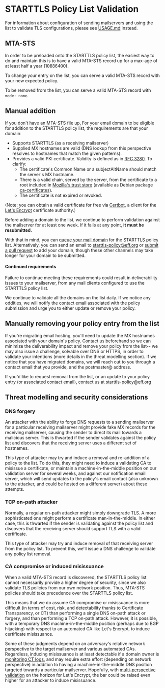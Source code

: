 # STARTTLS Policy List Validation

For information about configuration of sending mailservers and using the list to validate TLS configurations, please see [USAGE.md](USAGE.md) instead.

## MTA-STS

In order to be preloaded onto the STARTTLS policy list, the easiest way to do and maintain this is to have a valid MTA-STS record up for a max-age of at least half a year (10886400).

To change your entry on the list, you can serve a valid MTA-STS record with your new expected policy.

To be removed from the list, you can serve a valid MTA-STS record with `mode: none`.

## Manual addition

If you don't have an MTA-STS file up, For your email domain to be eligible for addition to the STARTTLS policy list, the requirements are that your domain:

 * Supports STARTTLS (as a receiving mailserver)
 * Supplied MX hostnames are valid (DNS lookup from this perspective resolves to hostnames that match the given patterns).
 * Provides a valid PKI certificate. Validity is defined as in [RFC 3280](https://tools.ietf.org/html/rfc3280#section-6). To clarify:
    * The certificate's Common Name or a subjectAltName should match the server's MX hostname.
    * There is a valid chain, served by the server, from the certificate to a root included in [Mozilla's trust store](https://wiki.mozilla.org/CA/Included_Certificates) (available as Debian package [ca-certificates](https://packages.debian.org/sid/ca-certificates)).
    * The certificate is not expired or revoked.

(Note: you can obtain a valid certificate for free via [Certbot](https://certbot.eff.org), a client for the [Let's Encrypt](https://letsencrypt.org) certificate authority.)

Before adding a domain to the list, we continue to perform validation against the mailserver for at least one week. If it fails at any point, **it must be resubmitted.**

With that in mind, you can [queue your mail domain](https://starttls-everywhere.org/add-domain) for the STARTTLS policy list. Alternatively, you can send an email to [starttls-policy@eff.org](mailto:starttls-policy@eff.org) or [submit a pull request](https://github.com/EFForg/starttls-everywhere) to add your domain, though these other channels may take longer for your domain to be submitted.

#### Continued requirements

Failure to continue meeting these requirements could result in deliverability issues to your mailserver, from any mail clients configured to use the STARTTLS policy list.

We continue to validate all the domains on the list daily. If we notice any oddities, we will notify the contact email associated with the policy submission and urge you to either update or remove your policy.

## Manually removing your policy entry from the list

If you're migrating email hosting, you'll need to update the MX hostnames associated with your domain's policy. Contact us beforehand so we can minimize the deliverability impact and remove your policy from the list-- we may also issue a challenge, solvable over DNS or HTTPS, in order to validate your intentions (more details in the threat modelling section). If we notice that you have migrated domains, we will reach out to you through a contact email that you provide, and the postmaster@ address.

If you'd like to request removal from the list, or an update to your policy entry (or associated contact email), contact us at [starttls-policy@eff.org](mailto:starttls-policy@eff.org)

## Threat modelling and security considerations

### DNS forgery

An attacker with the ability to forge DNS requests to a sending mailserver for a particular receiving mailserver might provide fake MX records for the receiving mailserver, causing the sender to direct its mail towards a malicious server. This is thwarted if the sender validates against the policy list and discovers that the receiving server uses a different set of hostnames.

This type of attacker may try and induce a removal and re-addition of a policy to the list. To do this, they might need to induce a validating CA to misissue a certificate, or maintain a machine-in-the-middle position on our validation server for several weeks, and against our notification email server, which will send updates to the policy's email contact (also unknown to the attacker, and could be hosted on a different server) about these attempts.

### TCP on-path attacker

Normally, a regular on-path attacker might simply downgrade TLS. A more sophisticated one might perform a certificate man-in-the-middle. In either case, this is thwarted if the sender is validating against the policy list and discovers that the receiving server should support TLS with a valid certificate.

This type of attacker may try and induce removal of that receiving server from the policy list. To prevent this, we'll issue a DNS challenge to validate any policy list removal.

### CA compromise or induced misissuance

When a valid MTA-STS record is discovered, the STARTTLS policy list cannot necessarily provide a higher degree of security, since we also validate TLS policies from our own network position. Thus, MTA-STS policies should take precedence over the STARTTLS policy list. 

This means that we do assume CA compromise or misissuance is more difficult (in terms of cost, risk, and detectability thanks to Certificate Transparency, or CT) than performing a single DNS on-path attack or forgery, and than performing a TCP on-path attack. However, it is possible, with a temporary DNS machine-in-the-middle position (perhaps due to BGP hijacking) with respect to an automated CA like Let's Encrypt, to induce certificate misissuance. 

Some of these judgments depend on an adversary's relative network perspective to the target mailserver and various automated CAs. Regardless, inducing misissuance is at least detectable if a domain owner is [monitoring CT logs](), and may require extra effort (depending on network perspective) in addition to having a machine-in-the-middle DNS position targeted towards a particular mailserver. Hopefully, with [multi-perspective validation](https://letsencrypt.org/upcoming-features/) on the horizon for Let's Encrypt, the bar could be raised even higher for an attacker to induce misissuance.

